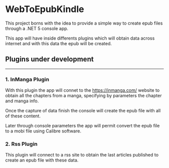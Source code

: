 # WebToEpubKindle

This project borns with the idea to provide a simple way to create epub files through a .NET 5 console app. 

This app will have inside differents plugins which will obtain data across internet and with this data the epub will be created.

## Plugins under development
---

### 1. InManga Plugin

With this plugin the app will connet to the https://inmanga.com/ website to obtain all the chapters from a manga, specifying by parameters the chapter and manga info.

Once the capture of data finish the console will create the epub file with all of these content.

Later through console parameters the app will permit convert the epub file to a mobi file using Calibre software.

### 2. Rss Plugin

This plugin will connect to a rss site to obtain the last articles published to create an epub file with these data.
